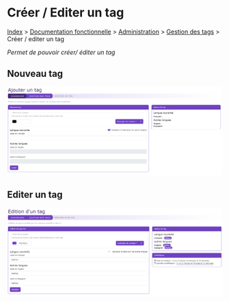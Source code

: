 # Créer / Editer un tag

[Index](../../../../../index.md) > [Documentation fonctionnelle](../../../index.md) > [Administration](../../index.md) > [Gestion des tags](tag.md) > Créer / editer un tag

*Permet de pouvoir créer/ éditer un tag*

## Nouveau tag
![Nouveau tag](../../files/tag/new_tag.png)

## Editer un tag
![Editer un tag](../../files/tag/edit_tag.png)